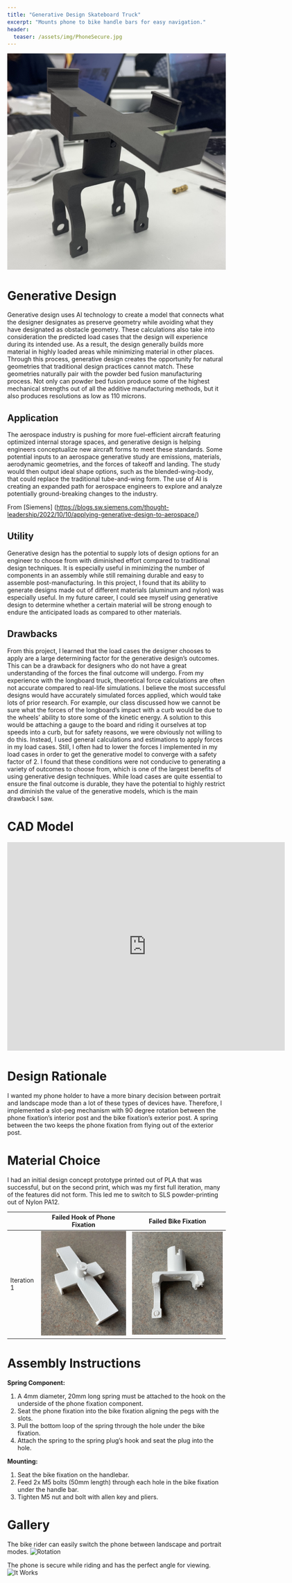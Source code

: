 ```yaml
---
title: "Generative Design Skateboard Truck"
excerpt: "Mounts phone to bike handle bars for easy navigation."
header:
  teaser: /assets/img/PhoneSecure.jpg
---
```

![Phone is secure](/assets/img/Standalone.jpg)   

# Generative Design

Generative design uses AI technology to create a model that connects what the designer designates as preserve geometry while avoiding what they have designated as obstacle geometry. These calculations also take into consideration the predicted load cases that the design will experience during its intended use. As a result, the design generally builds more material in highly loaded areas while minimizing material in other places. Through this process, generative design creates the opportunity for natural geometries that traditional design practices cannot match. These geometries naturally pair with the powder bed fusion manufacturing process. Not only can powder bed fusion produce some of the highest mechanical strengths out of all the additive manufacturing methods, but it also produces resolutions as low as 110 microns. 

## Application

The aerospace industry is pushing for more fuel-efficient aircraft featuring optimized internal storage spaces, and generative design is helping engineers conceptualize new aircraft forms to meet these standards. Some potential inputs to an aerospace generative study are emissions, materials, aerodynamic geometries, and the forces of takeoff and landing. The study would then output ideal shape options, such as the blended-wing-body, that could replace the traditional tube-and-wing form. The use of AI is creating an expanded path for aerospace engineers to explore and analyze potentially ground-breaking changes to the industry.

From [Siemens] (https://blogs.sw.siemens.com/thought-leadership/2022/10/10/applying-generative-design-to-aerospace/)

## Utility

Generative design has the potential to supply lots of design options for an engineer to choose from with diminished effort compared to traditional design techniques. It is especially useful in minimizing the number of components in an assembly while still remaining durable and easy to assemble post-manufacturing. In this project, I found that its ability to generate designs made out of different materials (aluminum and nylon) was especially useful. In my future career, I could see myself using generative design to determine whether a certain material will be strong enough to endure the anticipated loads as compared to other materials.

## Drawbacks

From this project, I learned that the load cases the designer chooses to apply are a large determining factor for the generative design’s outcomes. This can be a drawback for designers who do not have a great understanding of the forces the final outcome will undergo. From my experience with the longboard truck, theoretical force calculations are often not accurate compared to real-life simulations. I believe the most successful designs would have accurately simulated forces applied, which would take lots of prior research. For example, our class discussed how we cannot be sure what the forces of the longboard’s impact with a curb would be due to the wheels’ ability to store some of the kinetic energy. A solution to this would be attaching a gauge to the board and riding it ourselves at top speeds into a curb, but for safety reasons, we were obviously not willing to do this. Instead, I used general calculations and estimations to apply forces in my load cases. Still, I often had to lower the forces I implemented in my load cases in order to get the generative model to converge with a safety factor of 2. I found that these conditions were not conducive to generating a variety of outcomes to choose from, which is one of the largest benefits of using generative design techniques. While load cases are quite essential to ensure the final outcome is durable, they have the potential to highly restrict and diminish the value of the generative models, which is the main drawback I saw.


# CAD Model
<iframe src="https://vanderbilt643.autodesk360.com/shares/public/SH286ddQT78850c0d8a4e96fd7743cbcb238?mode=embed" width="640" height="480" allowfullscreen="true" webkitallowfullscreen="true" mozallowfullscreen="true"  frameborder="0"></iframe>

# Design Rationale

I wanted my phone holder to have a more binary decision between portrait and landscape mode than a lot of these types of devices have. Therefore, I implemented a slot-peg mechanism with 90 degree rotation between the phone fixation’s interior post and the bike fixation’s exterior post. A spring between the two keeps the phone fixation from flying out of the exterior post.

# Material Choice

I had an initial design concept prototype printed out of PLA that was successful, but on the second print, which was my first full iteration, many of the features did not form. This led me to switch to SLS powder-printing out of Nylon PA12.

|              | Failed Hook of Phone Fixation     | Failed Bike Fixation        |
| -------------|-----------------------------------|:-------------------------------:|
| Iteration 1  | ![Hook failed](/assets/img/PhoneFail.jpg) |![Mount failed](/assets/img/BikeFail.jpg)|


# Assembly Instructions

**Spring Component:**
1. A 4mm diameter, 20mm long spring must be attached to the hook on the underside of the phone fixation component.
2. Seat the phone fixation into the bike fixation aligning the pegs with the slots.
3. Pull the bottom loop of the spring through the hole under the bike fixation.
4. Attach the spring to the spring plug’s hook and seat the plug into the hole.


**Mounting:**
1. Seat the bike fixation on the handlebar.
2. Feed 2x M5 bolts (50mm length) through each hole in the bike fixation under the handle bar.
2. Tighten M5 nut and bolt with allen key and pliers.

# Gallery

The bike rider can easily switch the phone between landscape and portrait modes.
![Rotation](/assets/img/Rotation.gif)

The phone is secure while riding and has the perfect angle for viewing.
![It Works](/assets/img/InMotion.gif)
